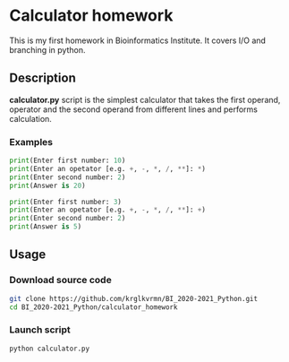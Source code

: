 # Calculator homework

This is my first homework in Bioinformatics Institute. It covers I/O and branching in python.

## Description

**calculator.py** script is the simplest calculator that takes the first operand, operator and the second operand from different lines and performs calculation.

### Examples

```python
print(Enter first number: 10)   
print(Enter an opetator [e.g. +, -, *, /, **]: *)
print(Enter second number: 2)
print(Answer is 20)
```

```python
print(Enter first number: 3)   
print(Enter an opetator [e.g. +, -, *, /, **]: +)
print(Enter second number: 2)
print(Answer is 5)
```

## Usage

### Download source code

```bash
git clone https://github.com/krglkvrmn/BI_2020-2021_Python.git
cd BI_2020-2021_Python/calculator_homework
```

### Launch script

```bash
python calculator.py
```

